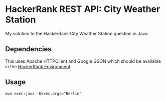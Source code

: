# HackerRank REST API: City Weather Station

My solution to the HackerRank City Weather Station question in Java.

## Dependencies

This uses Apache HTTPClient and Google GSON which should be available in the
[HackerRank Environment](https://candidatesupport.hackerrank.com/hc/en-us/articles/4402913877523-Execution-Environment-and-Samples#environment-documentation).

## Usage

```shell
mvn exec:java -Dexec.args="Berlin"
```
